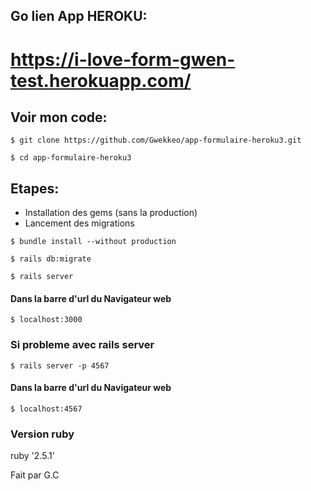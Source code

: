 ## Go lien App HEROKU:
# https://i-love-form-gwen-test.herokuapp.com/

## Voir mon code:
```
$ git clone https://github.com/Gwekkeo/app-formulaire-heroku3.git
```
```
$ cd app-formulaire-heroku3
```

## Etapes:
* Installation des gems (sans la production)
* Lancement des migrations

```
$ bundle install --without production
```
```
$ rails db:migrate
```
```
$ rails server
```

#### Dans la barre d'url du Navigateur web
```
$ localhost:3000
```

### Si probleme avec rails server
```
$ rails server -p 4567
```
#### Dans la barre d'url du Navigateur web
```
$ localhost:4567
```

### Version ruby
ruby '2.5.1'

Fait par G.C
